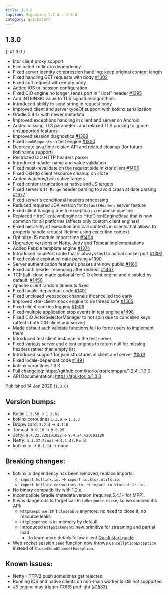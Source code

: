 ```yaml
---
title: 1.3.0
caption: Migrating 1.2.4 → 1.3.0
category: quickstart
---
```


## 1.3.0
{: #1.3.0 }

* ktor client proxy support
* Eliminated kotlinx.io dependency
* Fixed server identity compression handling: keep original content length
* Fixed handling GET requests with body [#1302](https://github.com/ktorio/ktor/issues/1202)
* Fixed curl request with empty body
* Added iOS url session configuration
* Fixed CIO engine no longer sends port in "Host" header [#1295](https://github.com/ktorio/ktor/issues/1295)
* Add INTRINSIC value to TLS signature algorithms
* Introduced ability to send string in request body
* Improved client and server typeOf support with kotlinx.serialization
* Gradle 5.4.1+ with newer metadata
* Improved exceptions handling in client and server on Android
* Added missing TLS parameters and relaxed TLS parsing to ignore unsupported features
* Improved session diagnostics [#1368](https://github.com/ktorio/ktor/issues/1368)
* Fixed `hookRequests` in test engine [#1300](https://github.com/ktorio/ktor/issues/1300)
* Deprecate java.time related API and related cleanup (for future kotlin.time support)
* Restricted CIO HTTP headers parser
* Introduced header name and value validation
* Fixed must-revalidate on the request side in ktor client [#1406](https://github.com/ktorio/ktor/issues/1406)
* Fixed OkHttp client resource cleanup on close
* Added watchos/tvos native targets
* Fixed content truncation at native and JS targets
* Fixed server's `If-Range` header parsing to avoid crash at date parsing [#1377](https://github.com/ktorio/ktor/issues/1377)
* Fixed server's conditional headers processing
* Reduced required JDK version for `DefaultHeaders` server feature
* Fixed client hanging due to exception in response pipeline
* Replaced HttpClientJvmEngine to HttpClientEngineBase that is now common for all platforms (affects only custom client engines)
* Fixed hierarchy of execution and call contexts in clients that allows to properly handle request lifetime using execution context.
* Optimize JS module import time [#1464](https://github.com/ktorio/ktor/issues/1464)
* Upgraded versions of Netty, Jetty and Tomcat implementations
* Added Pebble template engine [#1374](https://github.com/ktorio/ktor/issues/1374)
* Introduced localPort route that is always tied to actual socket port [#1392](https://github.com/ktorio/ktor/issues/1392)
* Fixed cookie expiration date parsing [#1390](https://github.com/ktorio/ktor/issues/1390)
* Server authentication feature's phases are now public [#1160](https://github.com/ktorio/ktor/issues/1160)
* Fixed auth header resending after redirect [#1467](https://github.com/ktorio/ktor/issues/1467)
* TCP half-close made optional for CIO client engine and disabled by default. [#1456](https://github.com/ktorio/ktor/issues/1456)
* Apache client random timeouts fixed
* Fixed locale-dependant code [#1491](https://github.com/ktorio/ktor/issues/1491)
* Fixed unclosed websocket channels if cancelled too early
* Improved ktor-client-mock engine to be thread safe [#1505](https://github.com/ktorio/ktor/issues/1505)
* Fixed client cookies logging [#1506](https://github.com/ktorio/ktor/issues/1506)
* Fixed multiple application stop events in test engine [#1498](https://github.com/ktorio/ktor/issues/1498)
* Fixed CIO ActorSelectorManager to not spin due to cancelled keys (affects both CIO client and server)
* Made default auth validate functions fail to force users to implement them
* Introduced test client instance in the test server
* Fixed various server and client engines to return null for missing headers rather than empty list
* Introduced support for json structures in client and server [#1519](https://github.com/ktorio/ktor/issues/1519)
* Fixed locale-dependat code [#1491](https://github.com/ktorio/ktor/issues/1491)
* kotlinx.coroutines 1.3.3
* Full changelog: <https://github.com/ktorio/ktor/compare/1.2.4...1.3.0>
* API Documentation: <https://api.ktor.io/1.3.0>

Published 14 Jan 2020 (`1.3.0`)

## Version bumps:
* Kotlin `1.3.50` -> `1.3.61`
* kotlinx.coroutines `1.3.0` -> `1.3.3`
* Dropwizard: `3.2.4` -> `4.1.0`
* Tomcat: `9.0.10` -> `9.0.29`
* Jetty: `9.4.22.v20191022` -> `9.4.24.v20191120`
* Netty: `4.1.37.Final` -> `4.1.43.Final`
* kotlinx.io -> `0.1.14` -> none

## Breaking changes:
* kotlinx.io dependency has been removed, replace imports:
    * `import kotlinx.io.` -> `import io.ktor.utils.io.`
    * `import kotlinx.coroutines.io.` -> `import io.ktor.utils.io.`
* No binary compatibility with 1.2.x.
* Incompatible Gradle metadata version (requires 5.4.1+ for MPP).
* It was dangerous to forget call `HttpResponse.close`, so we cleaned it's API:
    - `HttpResponse` isn't `Closeable` anymore: no need to close it, no resource leaks
    - `HttpResponse` is in-memory by default
    - Introduced `HttpStatement`: new primitive for streaming and partial load
      - To learn more details follow client [Quick start guide](/clients/http-client/quick-start/streaming.html)
* Web socket session `send` function now throws `CancellationException` instead of `ClosedSendChannelException`.

## Known issues:
* Netty HTTP/2 push sometimes get rejected
* Running iOS and native clients on non-main worker is still not supported
* JS engine may trigger CORS preflight ([#1533](https://github.com/ktorio/ktor/issues/1533))
